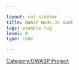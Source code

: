 ```yaml
---

layout: col-sidebar
title: OWASP Node.Js Goat
tags: example-tag
level: 0
type: code

---
```

[Category:OWASP Project](Category:OWASP_Project "wikilink")

